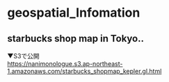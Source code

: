 # geospatial_Infomation

## starbucks shop map in Tokyo..
▼S3で公開  
https://nanimonologue.s3.ap-northeast-1.amazonaws.com/starbucks_shopmap_kepler.gl.html
